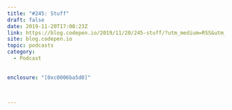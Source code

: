 ```yaml
---
title: "#245: Stuff"
draft: false
date: 2019-11-20T17:08:23Z
link: https://blog.codepen.io/2019/11/20/245-stuff/?utm_medium=RSS&utm_source=hune
site: blog.codepen.io
topic: podcasts
category:
  - Podcast
  
  
enclosure: "[0xc0006ba5d0]" 
 
  

---
```

